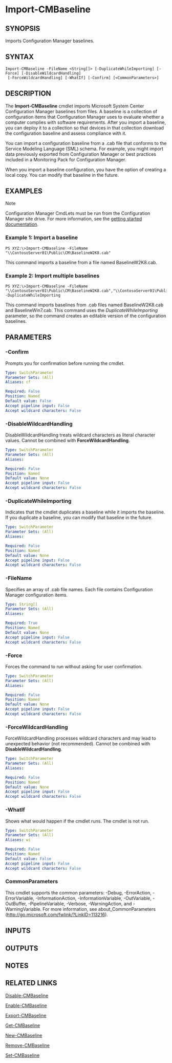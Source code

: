 ﻿---
external help file: AdminUI.PS.Dcm.dll-Help.xml
ms.assetid: 484FFAF5-FE27-4B04-93D0-A7F2337ADF86
online version: https://go.microsoft.com/fwlink/?linkid=834035
schema: 2.0.0
---

# Import-CMBaseline

## SYNOPSIS
Imports Configuration Manager baselines.

## SYNTAX

```
Import-CMBaseline -FileName <String[]> [-DuplicateWhileImporting] [-Force] [-DisableWildcardHandling]
 [-ForceWildcardHandling] [-WhatIf] [-Confirm] [<CommonParameters>]
```

## DESCRIPTION
The **Import-CMBaseline** cmdlet imports Microsoft System Center Configuration Manager baselines from files.
A baseline is a collection of configuration items that Configuration Manager uses to evaluate whether a computer complies with software requirements.
After you import a baseline, you can deploy it to a collection so that devices in that collection download the configuration baseline and assess compliance with it.

You can import a configuration baseline from a .cab file that conforms to the Service Modeling Language (SML) schema.
For example, you might import data previously exported from Configuration Manager or best practices included in a Monitoring Pack for Configuration Manager.

When you import a baseline configuration, you have the option of creating a local copy.
You can modify that baseline in the future.

## EXAMPLES

> [!NOTE]
> Configuration Manager CmdLets must be run from the Configuration Manager site drive. For more information, see the [getting started documentation](https://docs.microsoft.com/powershell/sccm/overview).


### Example 1: Import a baseline
```
PS XYZ:\>Import-CMBaseline -FileName "\\ContosoServer01\Public\CM\BaselineW2K8.cab"
```

This command imports a baseline from a file named BaselineW2K8.cab.

### Example 2: Import multiple baselines
```
PS XYZ:\>Import-CMBaseline -FileName "\\ContosoServer01\Public\CM\BaselineW2K8.cab","\\ContosoServer01\Public\CM\BaselineWin7.cab" -DuplicateWhileImporting
```

This command imports baselines from .cab files named BaselineW2K8.cab and BaselineWin7.cab.
This command uses the *DuplicateWhileImporting* parameter, so the command creates an editable version of the configuration baselines.

## PARAMETERS

### -Confirm
Prompts you for confirmation before running the cmdlet.

```yaml
Type: SwitchParameter
Parameter Sets: (All)
Aliases: cf

Required: False
Position: Named
Default value: False
Accept pipeline input: False
Accept wildcard characters: False
```

### -DisableWildcardHandling
DisableWildcardHandling treats wildcard characters as literal character values. Cannot be combined with **ForceWildcardHandling**.

```yaml
Type: SwitchParameter
Parameter Sets: (All)
Aliases: 

Required: False
Position: Named
Default value: None
Accept pipeline input: False
Accept wildcard characters: False
```

### -DuplicateWhileImporting
Indicates that the cmdlet duplicates a baseline while it imports the baseline.
If you duplicate a baseline, you can modify that baseline in the future.

```yaml
Type: SwitchParameter
Parameter Sets: (All)
Aliases: 

Required: False
Position: Named
Default value: None
Accept pipeline input: False
Accept wildcard characters: False
```

### -FileName
Specifies an array of .cab file names.
Each file contains Configuration Manager configuration items.

```yaml
Type: String[]
Parameter Sets: (All)
Aliases: 

Required: True
Position: Named
Default value: None
Accept pipeline input: False
Accept wildcard characters: False
```

### -Force
Forces the command to run without asking for user confirmation.

```yaml
Type: SwitchParameter
Parameter Sets: (All)
Aliases: 

Required: False
Position: Named
Default value: None
Accept pipeline input: False
Accept wildcard characters: False
```

### -ForceWildcardHandling
ForceWildcardHandling processes wildcard characters and may lead to unexpected behavior (not recommended). Cannot be combined with **DisableWildcardHandling**.

```yaml
Type: SwitchParameter
Parameter Sets: (All)
Aliases: 

Required: False
Position: Named
Default value: None
Accept pipeline input: False
Accept wildcard characters: False
```

### -WhatIf
Shows what would happen if the cmdlet runs.
The cmdlet is not run.

```yaml
Type: SwitchParameter
Parameter Sets: (All)
Aliases: wi

Required: False
Position: Named
Default value: False
Accept pipeline input: False
Accept wildcard characters: False
```

### CommonParameters
This cmdlet supports the common parameters: -Debug, -ErrorAction, -ErrorVariable, -InformationAction, -InformationVariable, -OutVariable, -OutBuffer, -PipelineVariable, -Verbose, -WarningAction, and -WarningVariable. For more information, see about_CommonParameters (http://go.microsoft.com/fwlink/?LinkID=113216).

## INPUTS

## OUTPUTS

## NOTES

## RELATED LINKS

[Disable-CMBaseline](Disable-CMBaseline.md)

[Enable-CMBaseline](Enable-CMBaseline.md)

[Export-CMBaseline](Export-CMBaseline.md)

[Get-CMBaseline](Get-CMBaseline.md)

[New-CMBaseline](New-CMBaseline.md)

[Remove-CMBaseline](Remove-CMBaseline.md)

[Set-CMBaseline](Set-CMBaseline.md)


